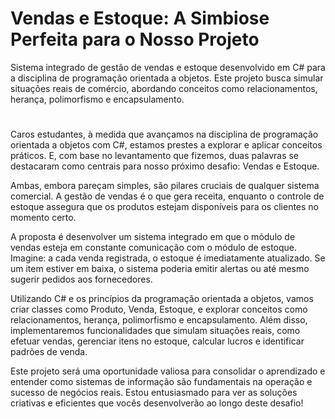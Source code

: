 # Vendas e Estoque: A Simbiose Perfeita para o Nosso Projeto
Sistema integrado de gestão de vendas e estoque desenvolvido em C# para a disciplina de programação orientada a objetos. Este projeto busca simular situações reais de comércio, abordando conceitos como relacionamentos, herança, polimorfismo e encapsulamento.

#
Caros estudantes, à medida que avançamos na disciplina de programação orientada a objetos com C#, estamos prestes a explorar e aplicar conceitos práticos. E, com base no levantamento que fizemos, duas palavras se destacaram como centrais para nosso próximo desafio: Vendas e Estoque.

Ambas, embora pareçam simples, são pilares cruciais de qualquer sistema comercial. A gestão de vendas é o que gera receita, enquanto o controle de estoque assegura que os produtos estejam disponíveis para os clientes no momento certo.

A proposta é desenvolver um sistema integrado em que o módulo de vendas esteja em constante comunicação com o módulo de estoque. Imagine: a cada venda registrada, o estoque é imediatamente atualizado. Se um item estiver em baixa, o sistema poderia emitir alertas ou até mesmo sugerir pedidos aos fornecedores.

Utilizando C# e os princípios da programação orientada a objetos, vamos criar classes como Produto, Venda, Estoque, e explorar conceitos como relacionamentos, herança, polimorfismo e encapsulamento. Além disso, implementaremos funcionalidades que simulam situações reais, como efetuar vendas, gerenciar itens no estoque, calcular lucros e identificar padrões de venda.

Este projeto será uma oportunidade valiosa para consolidar o aprendizado e entender como sistemas de informação são fundamentais na operação e sucesso de negócios reais. Estou entusiasmado para ver as soluções criativas e eficientes que vocês desenvolverão ao longo deste desafio!


